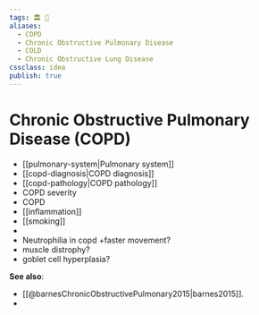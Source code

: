 ```yaml
---
tags: 🏛 🌟
aliases:
  - COPD
  - Chronic Obstructive Pulmonary Disease
  - COLD
  - Chronic Obstructive Lung Disease
cssclass: idea
publish: true
---
```

# Chronic Obstructive Pulmonary Disease (COPD)
  - [[pulmonary-system|Pulmonary system]]
  - [[copd-diagnosis|COPD diagnosis]]
  - [[copd-pathology|COPD pathology]]
  - COPD severity
  - COPD
  - [[inflammation]]
  - [[smoking]]
  - 
  - Neutrophilia in copd +faster movement?
  - muscle distrophy?
  - goblet cell hyperplasia?

**See also**:
- [[@barnesChronicObstructivePulmonary2015|barnes2015]].
- 


